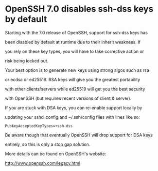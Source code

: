# OpenSSH 7.0 disables ssh-dss keys by default

Starting with the 7.0 release of OpenSSH, support for ssh-dss keys has

been disabled by default at runtime due to their inherit weakness.  If

you rely on these key types, you will have to take corrective action or

risk being locked out.

Your best option is to generate new keys using strong algos such as rsa

or ecdsa or ed25519.  RSA keys will give you the greatest portability

with other clients/servers while ed25519 will get you the best security

with OpenSSH (but requires recent versions of client & server).

If you are stuck with DSA keys, you can re-enable support locally by

updating your sshd_config and ~/.ssh/config files with lines like so:

	PubkeyAcceptedKeyTypes=+ssh-dss

Be aware though that eventually OpenSSH will drop support for DSA keys

entirely, so this is only a stop gap solution.

More details can be found on OpenSSH's website:

http://www.openssh.com/legacy.html

